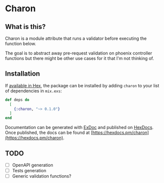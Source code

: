 # Charon

## What is this?

Charon is a module attribute that runs a validator before executing the function below.

The goal is to abstract away pre-request validation on phoenix controller functions but there
might be other use cases for it that I'm not thinking of.

## Installation

If [available in Hex](https://hex.pm/docs/publish), the package can be installed
by adding `charon` to your list of dependencies in `mix.exs`:

```elixir
def deps do
  [
    {:charon, "~> 0.1.0"}
  ]
end
```

Documentation can be generated with [ExDoc](https://github.com/elixir-lang/ex_doc)
and published on [HexDocs](https://hexdocs.pm). Once published, the docs can
be found at [https://hexdocs.pm/charon](https://hexdocs.pm/charon).

## TODO

- [ ] OpenAPI generation
- [ ] Tests generation
- [ ] Generic validation functions?

